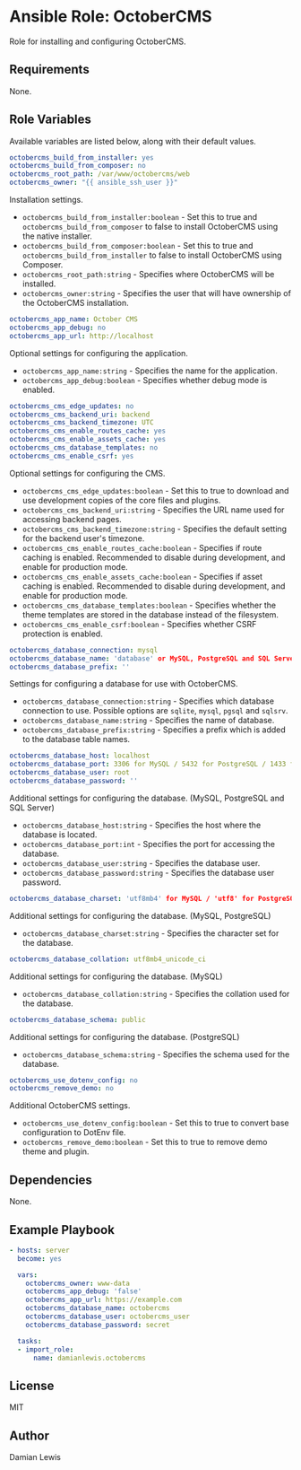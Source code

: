 # Ansible Role: OctoberCMS
Role for installing and configuring OctoberCMS.

## Requirements
None.

## Role Variables
Available variables are listed below, along with their default values.

```yaml
octobercms_build_from_installer: yes
octobercms_build_from_composer: no
octobercms_root_path: /var/www/octobercms/web
octobercms_owner: "{{ ansible_ssh_user }}"
```
Installation settings.
- `octobercms_build_from_installer:boolean` - Set this to true and `octobercms_build_from_composer` to false to install OctoberCMS using the native installer.
- `octobercms_build_from_composer:boolean` - Set this to true and `octobercms_build_from_installer` to false to install OctoberCMS using Composer.
- `octobercms_root_path:string` - Specifies where OctoberCMS will be installed.
- `octobercms_owner:string` - Specifies the user that will have ownership of the OctoberCMS installation.

```yaml
octobercms_app_name: October CMS
octobercms_app_debug: no
octobercms_app_url: http://localhost
```
Optional settings for configuring the application.
- `octobercms_app_name:string` - Specifies the name for the application.
- `octobercms_app_debug:boolean` - Specifies whether debug mode is enabled.
```yaml
octobercms_cms_edge_updates: no
octobercms_cms_backend_uri: backend
octobercms_cms_backend_timezone: UTC
octobercms_cms_enable_routes_cache: yes
octobercms_cms_enable_assets_cache: yes
octobercms_cms_database_templates: no
octobercms_cms_enable_csrf: yes
```
Optional settings for configuring the CMS.
- `octobercms_cms_edge_updates:boolean` - Set this to true to download and use development copies of the core files and plugins.
- `octobercms_cms_backend_uri:string` - Specifies the URL name used for accessing backend pages.
- `octobercms_cms_backend_timezone:string` - Specifies the default setting for the backend user's timezone.
- `octobercms_cms_enable_routes_cache:boolean` - Specifies if route caching is enabled. Recommended to disable during development, and enable for production mode.
- `octobercms_cms_enable_assets_cache:boolean` - Specifies if asset caching is enabled. Recommended to disable during development, and enable for production mode.
- `octobercms_cms_database_templates:boolean` - Specifies whether the theme templates are stored in the database instead of the filesystem.
- `octobercms_cms_enable_csrf:boolean` - Specifies whether CSRF protection is enabled.

```yaml
octobercms_database_connection: mysql
octobercms_database_name: 'database' or MySQL, PostgreSQL and SQL Server / 'storage/database.sqlite' for SQLite
octobercms_database_prefix: ''
```
Settings for configuring a database for use with OctoberCMS.
- `octobercms_database_connection:string` - Specifies which database connection to use. Possible options are `sqlite`, `mysql`, `pgsql` and `sqlsrv`.
- `octobercms_database_name:string` - Specifies the name of database.
- `octobercms_database_prefix:string` - Specifies a prefix which is added to the database table names.

```yaml
octobercms_database_host: localhost
octobercms_database_port: 3306 for MySQL / 5432 for PostgreSQL / 1433 for SQL Server
octobercms_database_user: root
octobercms_database_password: ''
```
Additional settings for configuring the database. (MySQL, PostgreSQL and SQL Server)
- `octobercms_database_host:string` - Specifies the host where the database is located.
- `octobercms_database_port:int` - Specifies the port for accessing the database.
- `octobercms_database_user:string` - Specifies the database user.
- `octobercms_database_password:string` - Specifies the database user password.

```yaml
octobercms_database_charset: 'utf8mb4' for MySQL / 'utf8' for PostgreSQL
```
Additional settings for configuring the database. (MySQL, PostgreSQL)
- `octobercms_database_charset:string` - Specifies the character set for the database.

```yaml
octobercms_database_collation: utf8mb4_unicode_ci
```
Additional settings for configuring the database. (MySQL)
- `octobercms_database_collation:string` - Specifies the collation used for the database.

```yaml
octobercms_database_schema: public
```
Additional settings for configuring the database. (PostgreSQL)
- `octobercms_database_schema:string` - Specifies the schema used for the database.

```yaml
octobercms_use_dotenv_config: no
octobercms_remove_demo: no
```
Additional OctoberCMS settings.
- `octobercms_use_dotenv_config:boolean` - Set this to true to convert base configuration to DotEnv file.
- `octobercms_remove_demo:boolean` - Set this to true to remove demo theme and plugin.

## Dependencies
None.

## Example Playbook
```yaml
- hosts: server
  become: yes

  vars:
    octobercms_owner: www-data
    octobercms_app_debug: 'false'
    octobercms_app_url: https://example.com
    octobercms_database_name: octobercms
    octobercms_database_user: octobercms_user
    octobercms_database_password: secret

  tasks:
  - import_role:
      name: damianlewis.octobercms
```

## License
MIT

## Author
Damian Lewis